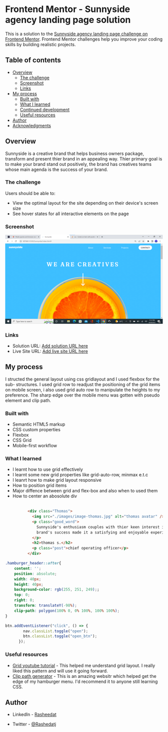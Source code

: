 # Frontend Mentor - Sunnyside agency landing page solution


This is a solution to the [Sunnyside agency landing page challenge on Frontend Mentor](https://www.frontendmentor.io/challenges/sunnyside-agency-landing-page-7yVs3B6ef). Frontend Mentor challenges help you improve your coding skills by building realistic projects.

## Table of contents

- [Overview](#overview)
  - [The challenge](#the-challenge)
  - [Screenshot](#screenshot)
  - [Links](#links)
- [My process](#my-process)
  - [Built with](#built-with)
  - [What I learned](#what-i-learned)
  - [Continued development](#continued-development)
  - [Useful resources](#useful-resources)
- [Author](#author)
- [Acknowledgments](#acknowledgments)

## Overview
Sunnyside is a creative brand  that helps business owners package, transform and present thier brand in an appealing way. Thier primary goal is to make your brand stand out positively, the brand has creatives teams whose main agenda is the success of your brand.


### The challenge

Users should be able to:

- View the optimal layout for the site depending on their device's screen size
- See hover states for all interactive elements on the page

### Screenshot
![](./images/Screenshot%202022-08-28%20171241.png)

### Links

- Solution URL: [Add solution URL here](https://your-solution-url.com)
- Live Site URL: [Add live site URL here](https://your-live-site-url.com)

## My process

I structed the general layout using css gridlayout and I used flexbox for the sub- structures. I used grid row to readjust the positioning of the grid items on mobile screen, i also used grid auto row to manipulate the heights to my preference. The sharp edge over the mobile menu was gotten with pseudo element and clip path.

### Built with

- Semantic HTML5 markup
- CSS custom properties
- Flexbox
- CSS Grid
- Mobile-first workflow

### What I learned

- I learnt how to use grid effectively
- I learnt some new grid properties like grid-auto-row, minmax e.t.c
- I leanrt how to make grid layout responsive 
- How to position grid items
- Major diffence between grid and flex-box and also when to used them
- How to center an abosolute div

```html

          <div class="Thomas">
            <img src="./images/image-thomas.jpg" alt="thomas avatar" />
            <p class="good_word">
              Sunnyside's enthusiasm couples with thier keen interest in our
              brand's success made it a satisfying and enjoyable experience.
            </p>
            <h2>thomas s.</h2>
            <p class="post">chief operating officer</p>
          </div>
```

```css
.hamburger_header::after{
    content: '';
    position: absolute;
    width: 40px;
    height: 40px;
    background-color: rgb(255, 251, 249);;
    top: 0;
    right: 0;
    transform: translateY(-98%);
    clip-path: polygon(100% 0, 0% 100%, 100% 100%);
}

```

```js
btn.addEventListener("click", () => {
        nav.classList.toggle("open");
        btn.classList.toggle("open_btn");
      });
```

### Useful resources

- [Grid youtube tutorial](https://youtu.be/0xMQfnTU6oo) - This helped me understand grid layout. I really liked this pattern and will use it going forward.
- [Clip path generator](bennettefeely.com/clippy/) - This is an amazing websitr which helped get the edge of my hamburger menu. I'd recommend it to anyone still learning CSS.

## Author

- LinkedIn - [Rasheedat](https://www.linkedin.com/in/rashedat-jinadu-066078227)

- Twitter - [@Rashedatj](https://www.twitter.com/Rashedatj)